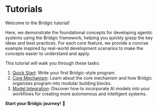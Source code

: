 # Tutorials

Welcome to the Bridgic tutorial!

Here, we demonstrate the foundational concepts for developing agentic systems using the Bridgic framework, helping you quickly grasp the key ideas and best practices. For each core feature, we provide a concise example inspired by real-world development scenarios to make the concepts easier to understand and apply.

This tutorial will walk you through these tasks:

1. [Quick Start](./items/quick_start/quick_start.ipynb): Write your first Bridgic-style program.
2. [Core Mechanism](./items/core_mechanism/index.md): Learn about the core mechanism and how Bridgic organizes program into modular building blocks.
3. [Model Integration](./items/model_integration/index.md): Discover how to incorporate AI models into your workflows for creating more autonomous and intelligent systems.

**Start your Bridgic journey!** 🎉